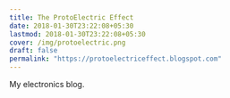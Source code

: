 ```yaml
---
title: The ProtoElectric Effect
date: 2018-01-30T23:22:08+05:30
lastmod: 2018-01-30T23:22:08+05:30
cover: /img/protoelectric.png
draft: false
permalink: "https://protoelectriceffect.blogspot.com"
---
```

My electronics blog.

<!--more-->
